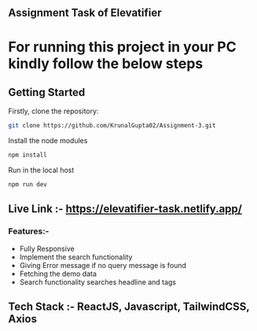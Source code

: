 ## Assignment Task of Elevatifier

# For running this project in your PC kindly follow the below steps

## Getting Started

Firstly, clone the repository:

```bash
git clone https://github.com/KrunalGupta02/Assignment-3.git
```

Install the node modules

```bash
npm install
```

Run in the local host

```bash
npm run dev
```

## Live Link :- https://elevatifier-task.netlify.app/

### Features:-

- Fully Responsive
- Implement the search functionality
- Giving Error message if no query message is found
- Fetching the demo data
- Search functionality searches headline and tags

## Tech Stack :- ReactJS, Javascript, TailwindCSS, Axios
